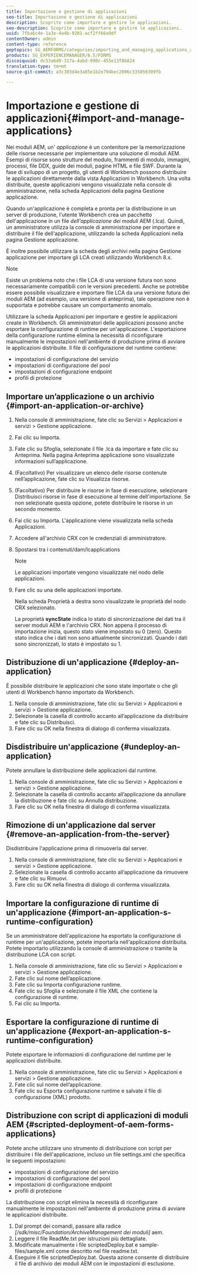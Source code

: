 ```yaml
---
title: Importazione e gestione di applicazioni
seo-title: Importazione e gestione di applicazioni
description: Scoprite come importare e gestire le applicazioni.
seo-description: Scoprite come importare e gestire le applicazioni.
uuid: 7fba6c4e-1a3e-4a4b-9201-acf2ff66a9df
contentOwner: admin
content-type: reference
geptopics: SG_AEMFORMS/categories/importing_and_managing_applications_and_archives
products: SG_EXPERIENCEMANAGER/6.5/FORMS
discoiquuid: dc53a6d0-317a-4abd-990c-455e13f8b824
translation-type: tm+mt
source-git-commit: a3c303d4e3a85e1b2e794bec2006c335056309fb

---
```



# Importazione e gestione di applicazioni{#import-and-manage-applications}

Nei moduli AEM, un&#39; *applicazione* è un contenitore per la memorizzazione delle risorse necessarie per implementare una soluzione di moduli AEM. Esempi di risorse sono strutture del modulo, frammenti di modulo, immagini, processi, file DDX, guide dei moduli, pagine HTML e file SWF. Durante la fase di sviluppo di un progetto, gli utenti di Workbench possono distribuire le applicazioni direttamente dalla vista Applicazioni in Workbench. Una volta distribuite, queste applicazioni vengono visualizzate nella console di amministrazione, nella scheda Applicazioni della pagina Gestione applicazione.

Quando un&#39;applicazione è completa e pronta per la distribuzione in un server di produzione, l&#39;utente Workbench crea un pacchetto dell&#39;applicazione in un file *dell&#39;applicazione dei moduli* AEM (.lca). Quindi, un amministratore utilizza la console di amministrazione per importare e distribuire il file dell&#39;applicazione, utilizzando la scheda Applicazioni nella pagina Gestione applicazione.

È inoltre possibile utilizzare la scheda degli archivi nella pagina Gestione applicazione per importare gli LCA creati utilizzando Workbench 8.x.

>[!NOTE]
>
>Esiste un problema noto che i file LCA di una versione futura non sono necessariamente compatibili con le versioni precedenti. Anche se potrebbe essere possibile visualizzare e importare file LCA da una versione futura dei moduli AEM (ad esempio, una versione di anteprima), tale operazione non è supportata e potrebbe causare un comportamento anomalo.

Utilizzare la scheda Applicazioni per importare e gestire le applicazioni create in Workbench. Gli amministratori delle applicazioni possono anche esportare la configurazione di runtime per un&#39;applicazione. L&#39;esportazione della configurazione runtime elimina la necessità di riconfigurare manualmente le impostazioni nell&#39;ambiente di produzione prima di avviare le applicazioni distribuite. Il file di configurazione del runtime contiene:

* impostazioni di configurazione del servizio
* impostazioni di configurazione del pool
* impostazioni di configurazione endpoint
* profili di protezione

## Importare un’applicazione o un archivio {#import-an-application-or-archive}

1. Nella console di amministrazione, fate clic su Servizi > Applicazioni e servizi > Gestione applicazione.
1. Fai clic su Importa.
1. Fate clic su Sfoglia, selezionate il file .lca da importare e fate clic su Anteprima. Nella pagina Anteprima applicazione sono visualizzate informazioni sull’applicazione.
1. (Facoltativo) Per visualizzare un elenco delle risorse contenute nell’applicazione, fate clic su Visualizza risorse.
1. (Facoltativo) Per distribuire le risorse in fase di esecuzione, selezionare Distribuisci risorse in fase di esecuzione al termine dell&#39;importazione. Se non selezionate questa opzione, potete distribuire le risorse in un secondo momento.
1. Fai clic su Importa. L&#39;applicazione viene visualizzata nella scheda Applicazioni.
1. Accedere all&#39;archivio CRX con le credenziali di amministratore.
1. Spostarsi tra i contenuti/dam/lcapplications

   >[!NOTE]
   >
   >Le applicazioni importate vengono visualizzate nel nodo delle applicazioni.

1. Fare clic su una delle applicazioni importate.

   Nella scheda Proprietà a destra sono visualizzate le proprietà del nodo CRX selezionato.

   La proprietà **syncState** indica lo stato di sincronizzazione dei dati tra il server moduli AEM e l&#39;archivio CRX. Non appena il processo di importazione inizia, questo stato viene impostato su 0 (zero). Questo stato indica che i dati non sono attualmente sincronizzati. Quando i dati sono sincronizzati, lo stato è impostato su 1.

## Distribuzione di un&#39;applicazione {#deploy-an-application}

È possibile distribuire le applicazioni che sono state importate o che gli utenti di Workbench hanno importato da Workbench.

1. Nella console di amministrazione, fate clic su Servizi > Applicazioni e servizi > Gestione applicazione.
1. Selezionate la casella di controllo accanto all’applicazione da distribuire e fate clic su Distribuisci.
1. Fare clic su OK nella finestra di dialogo di conferma visualizzata.

## Disdistribuire un&#39;applicazione {#undeploy-an-application}

Potete annullare la distribuzione delle applicazioni dal runtime.

1. Nella console di amministrazione, fate clic su Servizi > Applicazioni e servizi > Gestione applicazione.
1. Selezionate la casella di controllo accanto all’applicazione da annullare la distribuzione e fate clic su Annulla distribuzione.
1. Fare clic su OK nella finestra di dialogo di conferma visualizzata.

## Rimozione di un&#39;applicazione dal server {#remove-an-application-from-the-server}

Disdistribuire l&#39;applicazione prima di rimuoverla dal server.

1. Nella console di amministrazione, fate clic su Servizi > Applicazioni e servizi > Gestione applicazione.
1. Selezionate la casella di controllo accanto all’applicazione da rimuovere e fate clic su Rimuovi.
1. Fare clic su OK nella finestra di dialogo di conferma visualizzata.

## Importare la configurazione di runtime di un&#39;applicazione {#import-an-application-s-runtime-configuration}

Se un amministratore dell&#39;applicazione ha esportato la configurazione di runtime per un&#39;applicazione, potete importarla nell&#39;applicazione distribuita. Potete importarlo utilizzando la console di amministrazione o tramite la distribuzione LCA con script.

1. Nella console di amministrazione, fate clic su Servizi > Applicazioni e servizi > Gestione applicazione.
1. Fate clic sul nome dell’applicazione.
1. Fate clic su Importa configurazione runtime.
1. Fate clic su Sfoglia e selezionate il file XML che contiene la configurazione di runtime.
1. Fai clic su Importa.

## Esportare la configurazione di runtime di un&#39;applicazione {#export-an-application-s-runtime-configuration}

Potete esportare le informazioni di configurazione del runtime per le applicazioni distribuite.

1. Nella console di amministrazione, fate clic su Servizi > Applicazioni e servizi > Gestione applicazione.
1. Fate clic sul nome dell’applicazione.
1. Fate clic su Esporta configurazione runtime e salvate il file di configurazione (XML) prodotto.

## Distribuzione con script di applicazioni di moduli AEM {#scripted-deployment-of-aem-forms-applications}

Potete anche utilizzare uno strumento di distribuzione con script per distribuire i file dell&#39;applicazione, incluso un file settings.xml che specifica le seguenti impostazioni:

* impostazioni di configurazione del servizio
* impostazioni di configurazione del pool
* impostazioni di configurazione endpoint
* profili di protezione

La distribuzione con script elimina la necessità di riconfigurare manualmente le impostazioni nell&#39;ambiente di produzione prima di avviare le applicazioni distribuite.

1. Dal prompt dei comandi, passare alla radice *[/sdk/misc/Foundation/ArchiveManagement dei moduli]* aem.
1. Leggere il file ReadMe.txt per istruzioni più dettagliate.
1. Modificate manualmente i file scriptedDeploy.bat e sample-files/sample.xml come descritto nel file readme.txt.
1. Eseguire il file scriptedDeploy.bat. Questa azione consente di distribuire il file di archivio dei moduli AEM con le impostazioni di esclusione.

